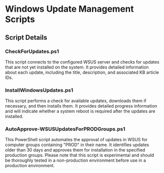 # Windows Update Management Scripts

## Script Details
### CheckForUpdates.ps1
This script connects to the configured WSUS server and checks for updates that are not yet installed on the system. It provides detailed information about each update, including the title, description, and associated KB article IDs.

### InstallWindowsUpdates.ps1
This script performs a check for available updates, downloads them if necessary, and then installs them. It provides detailed progress information and will indicate whether a system reboot is required after the updates are installed.

### AutoApprove-WSUSUpdatesForPRODGroups.ps1
This PowerShell script automates the approval of updates in WSUS for computer groups containing "PROD" in their name. 
It identifies updates older than 30 days and approves them for installation in the specified production groups. 
Please note that this script is experimental and should be thoroughly tested in a non-production environment before use in a production environment.
